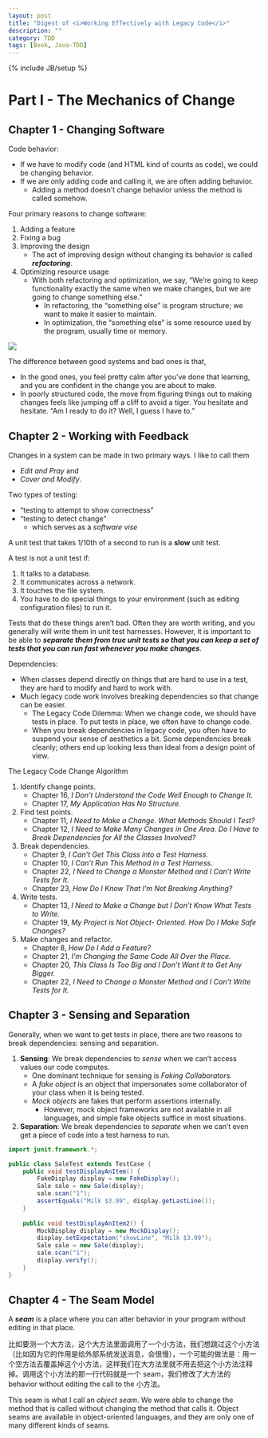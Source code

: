 ```yaml
---
layout: post
title: "Digest of <i>Working Effectively with Legacy Code</i>"
description: ""
category: TDD
tags: [Book, Java-TDD]
---
```

{% include JB/setup %}

[4-reasons-to-change]: https://farm9.staticflickr.com/8842/28276622872_ee20c98b6d_o_d.jpg

# Part I - The Mechanics of Change

## Chapter 1 - Changing Software

Code behavior:

- If we have to modify code (and HTML kind of counts as code), we could be changing behavior. 
- If we are only adding code and calling it, we are often adding behavior.
	- Adding a method doesn’t change behavior unless the method is called somehow.

Four primary reasons to change software:

1. Adding a feature
2. Fixing a bug
3. Improving the design
	- The act of improving design without changing its behavior is called _**refactoring**_.
4. Optimizing resource usage
	- With both refactoring and optimization, we say, “We’re going to keep functionality exactly the same when we make changes, but we are going to change something else.” 
		- In refactoring, the “something else” is program structure; we want to make it easier to maintain. 
		- In optimization, the “something else” is some resource used by the program, usually time or memory.
		
![][4-reasons-to-change]

The difference between good systems and bad ones is that, 

- In the good ones, you feel pretty calm after you’ve done that learning, and you are confident in the change you are about to make. 
- In poorly structured code, the move from figuring things out to making changes feels like jumping off a cliff to avoid a tiger. You hesitate and hesitate. “Am I ready to do it? Well, I guess I have to.”

## Chapter 2 - Working with Feedback

Changes in a system can be made in two primary ways. I like to call them

- _Edit and Pray_ and 
- _Cover and Modify_.

Two types of testing:

- “testing to attempt to show correctness”
- “testing to detect change”
	- which serves as a _software vise_
	
A unit test that takes 1/10th of a second to run is a **slow** unit test.

A test is not a unit test if:

1. It talks to a database.
2. It communicates across a network.
3. It touches the file system.
4. You have to do special things to your environment (such as editing configuration files) to run it.

Tests that do these things aren’t bad. Often they are worth writing, and you generally will write them in unit test harnesses. However, it is important to be able to _**separate them from true unit tests so that you can keep a set of tests that you can run fast whenever you make changes**_.

Dependencies:

- When classes depend directly on things that are hard to use in a test, they are hard to modify and hard to work with.
-  Much legacy code work involves breaking dependencies so that change can be easier.
	- The Legacy Code Dilemma: When we change code, we should have tests in place. To put tests in place, we often have to change code.
	- When you break dependencies in legacy code, you often have to suspend your sense of aesthetics a bit. Some dependencies break cleanly; others end up looking less than ideal from a design point of view.
	
The Legacy Code Change Algorithm

1. Identify change points.
	- Chapter 16, _I Don’t Understand the Code Well Enough to Change It._
	- Chapter 17, _My Application Has No Structure._
2. Find test points.
	- Chapter 11, _I Need to Make a Change. What Methods Should I Test?_
	- Chapter 12, _I Need to Make Many Changes in One Area. Do I Have to Break Dependencies for All the Classes Involved?_
3. Break dependencies.
	- Chapter 9, _I Can’t Get This Class into a Test Harness._
	- Chapter 10, _I Can’t Run This Method in a Test Harness._
	- Chapter 22, _I Need to Change a Monster Method and I Can’t Write Tests for It._
	- Chapter 23, _How Do I Know That I’m Not Breaking Anything?_
4. Write tests.
	- Chapter 13, _I Need to Make a Change but I Don’t Know What Tests to Write._
	- Chapter 19, _My Project is Not Object- Oriented. How Do I Make Safe Changes?_
5. Make changes and refactor.
	- Chapter 8, _How Do I Add a Feature?_
	- Chapter 21, _I’m Changing the Same Code All Over the Place._
	- Chapter 20, _This Class Is Too Big and I Don’t Want It to Get Any Bigger._
	- Chapter 22, _I Need to Change a Monster Method and I Can’t Write Tests for It._
	
## Chapter 3 - Sensing and Separation

Generally, when we want to get tests in place, there are two reasons to break dependencies: sensing and separation. 

1. **Sensing**: We break dependencies to _sense_ when we can’t access values our code computes. 
	- One dominant technique for sensing is _Faking Collaborators._
	- A _fake object_ is an object that impersonates some collaborator of your class when it is being tested.
	- _Mock objects_ are fakes that perform assertions internally.
		- However, mock object frameworks are not available in all languages, and simple fake objects suffice in most situations.
2. **Separation**: We break dependencies to _separate_ when we can’t even get a piece of code into a test harness to run.

```java
import junit.framework.*;

public class SaleTest extends TestCase {
	public void testDisplayAnItem() {
		FakeDisplay display = new FakeDisplay();
		Sale sale = new Sale(display);
		sale.scan("1");
		assertEquals("Milk $3.99", display.getLastLine());
	}
	
	public void testDisplayAnItem2() {
		MockDisplay display = new MockDisplay();
		display.setExpectation("showLine", "Milk $3.99");
		Sale sale = new Sale(display);
		sale.scan("1");
		display.verify();
	}
}
```

## Chapter 4 - The Seam Model

A _**seam**_ is a place where you can alter behavior in your program without editing in that place.

比如要测一个大方法，这个大方法里面调用了一个小方法，我们想跳过这个小方法（比如因为它的作用是给外部系统发送消息，会很慢），一个可能的做法是：用一个空方法去覆盖掉这个小方法，这样我们在大方法里就不用去把这个小方法注释掉。调用这个小方法的那一行代码就是一个 seam，我们修改了大方法的 behavior without editing the call to the 小方法。

This seam is what I call an _object seam_. We were able to change the method that is called without changing the method that calls it. Object seams are available in object-oriented languages, and they are only one of many different kinds of seams.